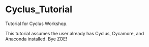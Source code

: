 # Cyclus_Tutorial
Tutorial for Cyclus Workshop.

This tutorial assumes the user already has Cyclus, Cycamore, and Anaconda installed.
Bye  ZOE!
